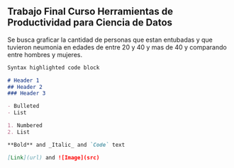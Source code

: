 ## Trabajo Final Curso Herramientas de Productividad para Ciencia de Datos

Se busca graficar la cantidad de personas que estan entubadas y que tuvieron neumonia en edades de entre 20 y 40 y mas de 40 y comparando entre hombres y mujeres.

```markdown
Syntax highlighted code block

# Header 1
## Header 2
### Header 3

- Bulleted
- List

1. Numbered
2. List

**Bold** and _Italic_ and `Code` text

[Link](url) and ![Image](src)
```

